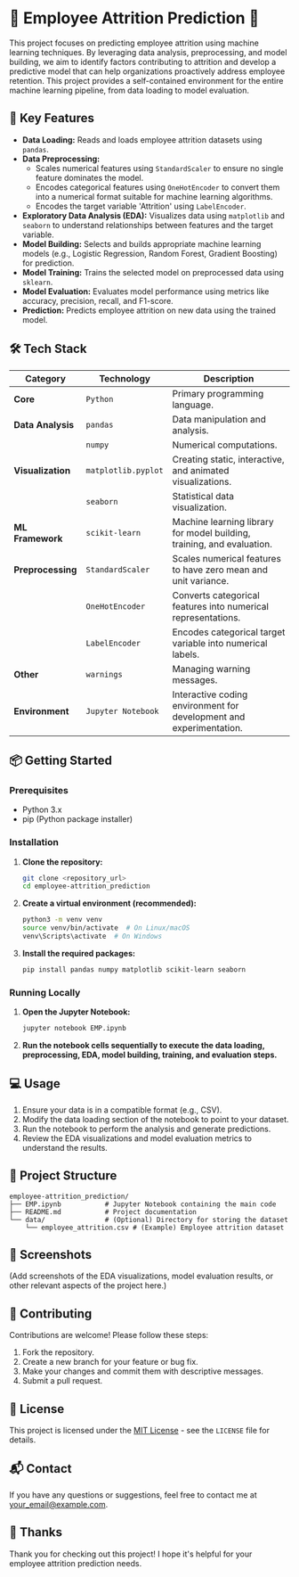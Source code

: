 # 🧠 Employee Attrition Prediction 🚀

This project focuses on predicting employee attrition using machine learning techniques. By leveraging data analysis, preprocessing, and model building, we aim to identify factors contributing to attrition and develop a predictive model that can help organizations proactively address employee retention. This project provides a self-contained environment for the entire machine learning pipeline, from data loading to model evaluation.

## 🚀 Key Features

- **Data Loading:** Reads and loads employee attrition datasets using `pandas`.
- **Data Preprocessing:**
    - Scales numerical features using `StandardScaler` to ensure no single feature dominates the model.
    - Encodes categorical features using `OneHotEncoder` to convert them into a numerical format suitable for machine learning algorithms.
    - Encodes the target variable 'Attrition' using `LabelEncoder`.
- **Exploratory Data Analysis (EDA):** Visualizes data using `matplotlib` and `seaborn` to understand relationships between features and the target variable.
- **Model Building:** Selects and builds appropriate machine learning models (e.g., Logistic Regression, Random Forest, Gradient Boosting) for prediction.
- **Model Training:** Trains the selected model on preprocessed data using `sklearn`.
- **Model Evaluation:** Evaluates model performance using metrics like accuracy, precision, recall, and F1-score.
- **Prediction:** Predicts employee attrition on new data using the trained model.

## 🛠️ Tech Stack

| Category   | Technology          | Description                                                                 |
|------------|---------------------|-----------------------------------------------------------------------------|
| **Core**   | `Python`            | Primary programming language.                                               |
| **Data Analysis** | `pandas`            | Data manipulation and analysis.                                             |
|            | `numpy`             | Numerical computations.                                                      |
| **Visualization**| `matplotlib.pyplot` | Creating static, interactive, and animated visualizations.                  |
|            | `seaborn`           | Statistical data visualization.                                             |
| **ML Framework**| `scikit-learn`      | Machine learning library for model building, training, and evaluation.      |
| **Preprocessing**| `StandardScaler`  | Scales numerical features to have zero mean and unit variance.              |
|            | `OneHotEncoder`     | Converts categorical features into numerical representations.                |
|            | `LabelEncoder`      | Encodes categorical target variable into numerical labels.                    |
| **Other**  | `warnings`          | Managing warning messages.                                                  |
| **Environment**| `Jupyter Notebook`  | Interactive coding environment for development and experimentation.         |

## 📦 Getting Started

### Prerequisites

- Python 3.x
- pip (Python package installer)

### Installation

1.  **Clone the repository:**

    ```bash
    git clone <repository_url>
    cd employee-attrition_prediction
    ```

2.  **Create a virtual environment (recommended):**

    ```bash
    python3 -m venv venv
    source venv/bin/activate  # On Linux/macOS
    venv\Scripts\activate  # On Windows
    ```

3.  **Install the required packages:**

    ```bash
    pip install pandas numpy matplotlib scikit-learn seaborn
    ```

### Running Locally

1.  **Open the Jupyter Notebook:**

    ```bash
    jupyter notebook EMP.ipynb
    ```

2.  **Run the notebook cells sequentially to execute the data loading, preprocessing, EDA, model building, training, and evaluation steps.**

## 💻 Usage

1.  Ensure your data is in a compatible format (e.g., CSV).
2.  Modify the data loading section of the notebook to point to your dataset.
3.  Run the notebook to perform the analysis and generate predictions.
4.  Review the EDA visualizations and model evaluation metrics to understand the results.

## 📂 Project Structure

```
employee-attrition_prediction/
├── EMP.ipynb           # Jupyter Notebook containing the main code
├── README.md           # Project documentation
└── data/               # (Optional) Directory for storing the dataset
    └── employee_attrition.csv # (Example) Employee attrition dataset
```

## 📸 Screenshots

(Add screenshots of the EDA visualizations, model evaluation results, or other relevant aspects of the project here.)

## 🤝 Contributing

Contributions are welcome! Please follow these steps:

1.  Fork the repository.
2.  Create a new branch for your feature or bug fix.
3.  Make your changes and commit them with descriptive messages.
4.  Submit a pull request.

## 📝 License

This project is licensed under the [MIT License](LICENSE) - see the `LICENSE` file for details.

## 📬 Contact

If you have any questions or suggestions, feel free to contact me at [your_email@example.com](mailto:uarbrb@gmail.com).

## 💖 Thanks

Thank you for checking out this project! I hope it's helpful for your employee attrition prediction needs.

